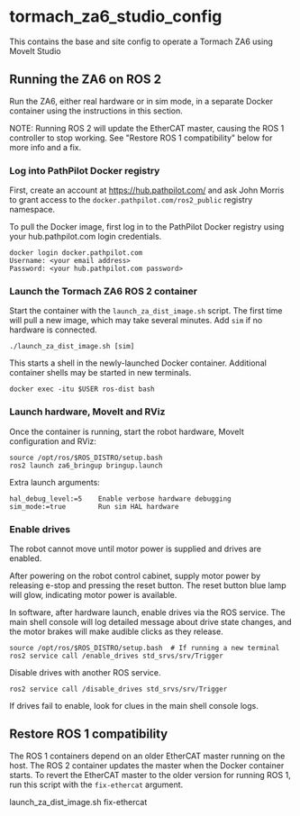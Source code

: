 # tormach_za6_studio_config

This contains the base and site config to operate a Tormach ZA6 using
MoveIt Studio

## Running the ZA6 on ROS 2

Run the ZA6, either real hardware or in sim mode, in a separate Docker
container using the instructions in this section.

NOTE:  Running ROS 2 will update the EtherCAT master, causing the ROS
1 controller to stop working.  See "Restore ROS 1 compatibility" below
for more info and a fix.

### Log into PathPilot Docker registry

First, create an account at https://hub.pathpilot.com/ and ask John
Morris to grant access to the `docker.pathpilot.com/ros2_public`
registry namespace.

To pull the Docker image, first log in to the PathPilot Docker
registry using your hub.pathpilot.com login credentials.

    docker login docker.pathpilot.com
    Username: <your email address>
    Password: <your hub.pathpilot.com password>

### Launch the Tormach ZA6 ROS 2 container

Start the container with the `launch_za_dist_image.sh` script.  The
first time will pull a new image, which may take several minutes.  Add
`sim` if no hardware is connected.

    ./launch_za_dist_image.sh [sim]

This starts a shell in the newly-launched Docker container.
Additional container shells may be started in new terminals.

    docker exec -itu $USER ros-dist bash

### Launch hardware, MoveIt and RViz

Once the container is running, start the robot hardware, MoveIt
configuration and RViz:

    source /opt/ros/$ROS_DISTRO/setup.bash
    ros2 launch za6_bringup bringup.launch

Extra launch arguments:

    hal_debug_level:=5    Enable verbose hardware debugging
    sim_mode:=true        Run sim HAL hardware

### Enable drives

The robot cannot move until motor power is supplied and drives are
enabled.

After powering on the robot control cabinet, supply motor power by
releasing e-stop and pressing the reset button.  The reset button
blue lamp will glow, indicating motor power is available.

In software, after hardware launch, enable drives via the ROS
service.  The main shell console will log detailed message about
drive state changes, and the motor brakes will make audible clicks
as they release.

    source /opt/ros/$ROS_DISTRO/setup.bash  # If running a new terminal
    ros2 service call /enable_drives std_srvs/srv/Trigger

Disable drives with another ROS service.

    ros2 service call /disable_drives std_srvs/srv/Trigger

If drives fail to enable, look for clues in the main shell console
logs.

## Restore ROS 1 compatibility

The ROS 1 containers depend on an older EtherCAT master running on
the host.  The ROS 2 container updates the master when the Docker
container starts.  To revert the EtherCAT master to the older
version for running ROS 1, run this script with the `fix-ethercat`
argument.

  launch_za_dist_image.sh fix-ethercat
